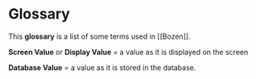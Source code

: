 # Glossary

This **glossary** is a list of some terms used in [[Bozen]].

**Screen Value** or **Display Value** = a value as it is displayed on the screen

**Database Value** = a value as it is stored in the database.